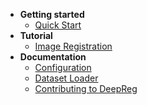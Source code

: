 <!-- docs/_sidebar.md -->

- **Getting started**
  - [Quick Start](quick_start.md)
- **Tutorial**
  - [Image Registration](tutorial_registration.md)
- **Documentation**
  - [Configuration](doc_configuration.md)
  - [Dataset Loader](doc_data_loader.md)
  - [Contributing to DeepReg](CONTRIBUTING.md)
